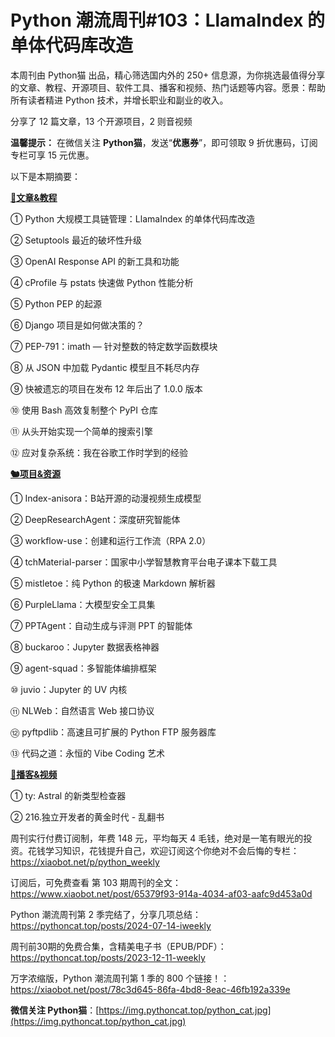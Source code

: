 # Python 潮流周刊#103：LlamaIndex 的单体代码库改造

本周刊由 Python猫 出品，精心筛选国内外的 250+ 信息源，为你挑选最值得分享的文章、教程、开源项目、软件工具、播客和视频、热门话题等内容。愿景：帮助所有读者精进 Python 技术，并增长职业和副业的收入。

分享了 12 篇文章，13 个开源项目，2 则音视频

**温馨提示：** 在微信关注 **Python猫**，发送“**优惠券**”，即可领取 9 折优惠码，订阅专栏可享 15 元优惠。

以下是本期摘要： 

**[🦄文章&教程](https://xiaobot.net/p/python_weekly)**


① Python 大规模工具链管理：LlamaIndex 的单体代码库改造

② Setuptools 最近的破坏性升级

③ OpenAI Response API 的新工具和功能

④ cProfile 与 pstats 快速做 Python 性能分析

⑤ Python PEP 的起源

⑥ Django 项目是如何做决策的？

⑦ PEP-791：imath — 针对整数的特定数学函数模块

⑧ 从 JSON 中加载 Pydantic 模型且不耗尽内存

⑨ 快被遗忘的项目在发布 12 年后出了 1.0.0 版本

⑩ 使用 Bash 高效复制整个 PyPI 仓库

⑪ 从头开始实现一个简单的搜索引擎

⑫ 应对复杂系统：我在谷歌工作时学到的经验

**[🐿️项目&资源](https://xiaobot.net/p/python_weekly)**


① Index-anisora：B站开源的动漫视频生成模型

② DeepResearchAgent：深度研究智能体

③ workflow-use：创建和运行工作流（RPA 2.0）

④ tchMaterial-parser：国家中小学智慧教育平台电子课本下载工具

⑤ mistletoe：纯 Python 的极速 Markdown 解析器

⑥ PurpleLlama：大模型安全工具集

⑦ PPTAgent：自动生成与评测 PPT 的智能体

⑧ buckaroo：Jupyter 数据表格神器

⑨ agent-squad：多智能体编排框架

⑩ juvio：Jupyter 的 UV 内核

⑪ NLWeb：自然语言 Web 接口协议

⑫ pyftpdlib：高速且可扩展的 Python FTP 服务器库

⑬ 代码之道：永恒的 Vibe Coding 艺术

**[🐢播客&视频](https://xiaobot.net/p/python_weekly)**


① ty: Astral 的新类型检查器

② 216.独立开发者的黄金时代 - 乱翻书



周刊实行付费订阅制，年费 148 元，平均每天 4 毛钱，绝对是一笔有眼光的投资。花钱学习知识，花钱提升自己，欢迎订阅这个你绝对不会后悔的专栏：https://xiaobot.net/p/python_weekly

订阅后，可免费查看 第 103 期周刊的全文：https://www.xiaobot.net/post/65379f93-914a-4034-af03-aafc9d453a0d

Python 潮流周刊第 2 季完结了，分享几项总结：https://pythoncat.top/posts/2024-07-14-iweekly

周刊前30期的免费合集，含精美电子书（EPUB/PDF）：https://pythoncat.top/posts/2023-12-11-weekly

万字浓缩版，Python 潮流周刊第 1 季的 800 个链接！：https://xiaobot.net/post/78c3d645-86fa-4bd8-8eac-46fb192a339e

**微信关注 Python猫**：[https://img.pythoncat.top/python_cat.jpg](https://img.pythoncat.top/python_cat.jpg)

